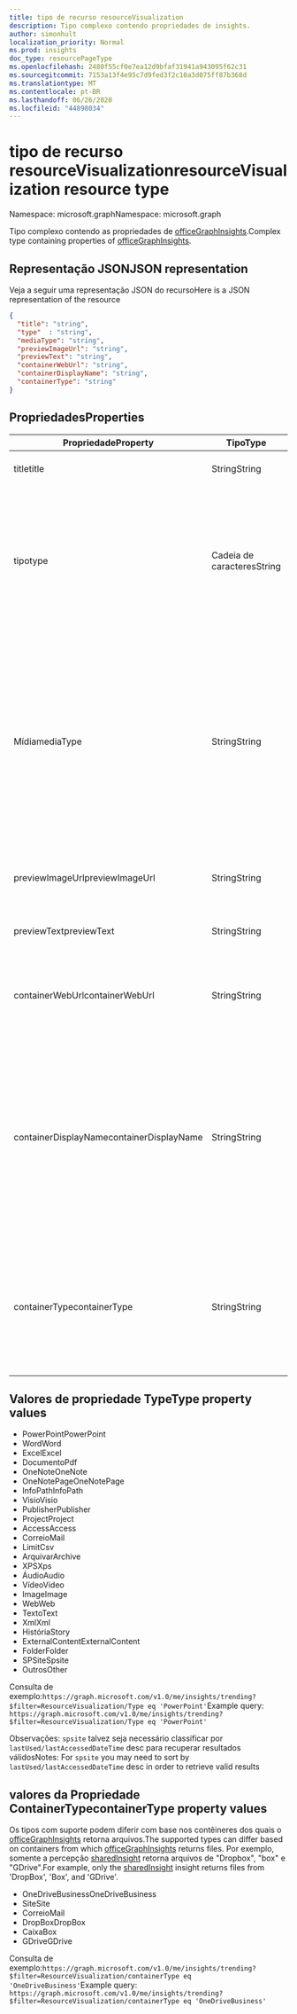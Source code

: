 ```yaml
---
title: tipo de recurso resourceVisualization
description: Tipo complexo contendo propriedades de insights.
author: simonhult
localization_priority: Normal
ms.prod: insights
doc_type: resourcePageType
ms.openlocfilehash: 2480f55cf0e7ea12d9bfaf31941a943095f62c31
ms.sourcegitcommit: 7153a13f4e95c7d9fed3f2c10a3d075ff87b368d
ms.translationtype: MT
ms.contentlocale: pt-BR
ms.lasthandoff: 06/26/2020
ms.locfileid: "44898034"
---
```

# <a name="resourcevisualization-resource-type"></a><span data-ttu-id="81abb-103">tipo de recurso resourceVisualization</span><span class="sxs-lookup"><span data-stu-id="81abb-103">resourceVisualization resource type</span></span>

<span data-ttu-id="81abb-104">Namespace: microsoft.graph</span><span class="sxs-lookup"><span data-stu-id="81abb-104">Namespace: microsoft.graph</span></span>

<span data-ttu-id="81abb-105">Tipo complexo contendo as propriedades de [officeGraphInsights](officegraphinsights.md).</span><span class="sxs-lookup"><span data-stu-id="81abb-105">Complex type containing properties of [officeGraphInsights](officegraphinsights.md).</span></span>

## <a name="json-representation"></a><span data-ttu-id="81abb-106">Representação JSON</span><span class="sxs-lookup"><span data-stu-id="81abb-106">JSON representation</span></span>

<span data-ttu-id="81abb-107">Veja a seguir uma representação JSON do recurso</span><span class="sxs-lookup"><span data-stu-id="81abb-107">Here is a JSON representation of the resource</span></span>

<!-- {
  "blockType": "resource",
  "optionalProperties": [
  ],  
  "@odata.type": "microsoft.graph.resourceVisualization"
}-->
```json
{
  "title": "string",
  "type"  : "string",
  "mediaType": "string",
  "previewImageUrl": "string",
  "previewText": "string",
  "containerWebUrl": "string",
  "containerDisplayName": "string",
  "containerType": "string"
}
```

## <a name="properties"></a><span data-ttu-id="81abb-108">Propriedades</span><span class="sxs-lookup"><span data-stu-id="81abb-108">Properties</span></span>

| <span data-ttu-id="81abb-109">Propriedade</span><span class="sxs-lookup"><span data-stu-id="81abb-109">Property</span></span>              | <span data-ttu-id="81abb-110">Tipo</span><span class="sxs-lookup"><span data-stu-id="81abb-110">Type</span></span>          | <span data-ttu-id="81abb-111">Descrição</span><span class="sxs-lookup"><span data-stu-id="81abb-111">Description</span></span>  |
| -------------         |---------------| -------------|
| <span data-ttu-id="81abb-112">title</span><span class="sxs-lookup"><span data-stu-id="81abb-112">title</span></span>                 | <span data-ttu-id="81abb-113">String</span><span class="sxs-lookup"><span data-stu-id="81abb-113">String</span></span>        | <span data-ttu-id="81abb-114">O texto do título do item.</span><span class="sxs-lookup"><span data-stu-id="81abb-114">The item's title text.</span></span>               |
| <span data-ttu-id="81abb-115">tipo</span><span class="sxs-lookup"><span data-stu-id="81abb-115">type</span></span>              | <span data-ttu-id="81abb-116">Cadeia de caracteres</span><span class="sxs-lookup"><span data-stu-id="81abb-116">String</span></span>        | <span data-ttu-id="81abb-117">O tipo de mídia do item.</span><span class="sxs-lookup"><span data-stu-id="81abb-117">The item's media type.</span></span> <span data-ttu-id="81abb-118">Pode ser usado para filtrar um arquivo específico com base em um tipo específico.</span><span class="sxs-lookup"><span data-stu-id="81abb-118">Can be used for filtering for a specific file based on a specific type.</span></span> <span data-ttu-id="81abb-119">Veja abaixo os tipos suportados.</span><span class="sxs-lookup"><span data-stu-id="81abb-119">See below for supported types.</span></span> |
| <span data-ttu-id="81abb-120">Mídia</span><span class="sxs-lookup"><span data-stu-id="81abb-120">mediaType</span></span>             | <span data-ttu-id="81abb-121">String</span><span class="sxs-lookup"><span data-stu-id="81abb-121">String</span></span>        | <span data-ttu-id="81abb-122">O tipo de mídia do item.</span><span class="sxs-lookup"><span data-stu-id="81abb-122">The item's media type.</span></span> <span data-ttu-id="81abb-123">Pode ser usado para filtragem de um tipo específico de arquivo baseado em tipos MIME de mídias da IANA compatíveis.</span><span class="sxs-lookup"><span data-stu-id="81abb-123">Can be used for filtering for a specific type of file based on supported IANA Media Mime Types.</span></span> <span data-ttu-id="81abb-124">Observe que nem todos os tipos de MIME de mídia têm suporte.</span><span class="sxs-lookup"><span data-stu-id="81abb-124">Note that not all Media Mime Types are supported.</span></span> |
| <span data-ttu-id="81abb-125">previewImageUrl</span><span class="sxs-lookup"><span data-stu-id="81abb-125">previewImageUrl</span></span>       | <span data-ttu-id="81abb-126">String</span><span class="sxs-lookup"><span data-stu-id="81abb-126">String</span></span>        | <span data-ttu-id="81abb-127">Uma URL que leva à imagem de visualização do item.</span><span class="sxs-lookup"><span data-stu-id="81abb-127">A URL leading to the preview image for the item.</span></span> |
| <span data-ttu-id="81abb-128">previewText</span><span class="sxs-lookup"><span data-stu-id="81abb-128">previewText</span></span>           | <span data-ttu-id="81abb-129">String</span><span class="sxs-lookup"><span data-stu-id="81abb-129">String</span></span>        | <span data-ttu-id="81abb-130">Um texto de visualização para o item.</span><span class="sxs-lookup"><span data-stu-id="81abb-130">A preview text for the item.</span></span> |
| <span data-ttu-id="81abb-131">containerWebUrl</span><span class="sxs-lookup"><span data-stu-id="81abb-131">containerWebUrl</span></span>       | <span data-ttu-id="81abb-132">String</span><span class="sxs-lookup"><span data-stu-id="81abb-132">String</span></span>        | <span data-ttu-id="81abb-133">Um caminho que conduz à pasta na qual o item está armazenado.</span><span class="sxs-lookup"><span data-stu-id="81abb-133">A path leading to the folder in which the item is stored.</span></span> |
| <span data-ttu-id="81abb-134">containerDisplayName</span><span class="sxs-lookup"><span data-stu-id="81abb-134">containerDisplayName</span></span>  | <span data-ttu-id="81abb-135">String</span><span class="sxs-lookup"><span data-stu-id="81abb-135">String</span></span>        | <span data-ttu-id="81abb-136">Uma cadeia de caracteres que descreve onde o item é armazenado.</span><span class="sxs-lookup"><span data-stu-id="81abb-136">A string describing where the item is stored.</span></span> <span data-ttu-id="81abb-137">Por exemplo, o nome de um site do SharePoint ou o nome de usuário que identifica o proprietário do OneDrive que armazena o item.</span><span class="sxs-lookup"><span data-stu-id="81abb-137">For example, the name of a SharePoint site or the user name identifying the owner of the OneDrive storing the item.</span></span>  |
| <span data-ttu-id="81abb-138">containerType</span><span class="sxs-lookup"><span data-stu-id="81abb-138">containerType</span></span>         | <span data-ttu-id="81abb-139">String</span><span class="sxs-lookup"><span data-stu-id="81abb-139">String</span></span> | <span data-ttu-id="81abb-140">Pode ser usado para filtragem pelo tipo de contêiner no qual o arquivo está armazenado.</span><span class="sxs-lookup"><span data-stu-id="81abb-140">Can be used for filtering by the type of container in which the file is stored.</span></span> <span data-ttu-id="81abb-141">Como site ou OneDriveBusiness.</span><span class="sxs-lookup"><span data-stu-id="81abb-141">Such as Site or OneDriveBusiness.</span></span>       |

## <a name="type-property-values"></a><span data-ttu-id="81abb-142">Valores de propriedade Type</span><span class="sxs-lookup"><span data-stu-id="81abb-142">Type property values</span></span>
-   <span data-ttu-id="81abb-143">PowerPoint</span><span class="sxs-lookup"><span data-stu-id="81abb-143">PowerPoint</span></span>
-   <span data-ttu-id="81abb-144">Word</span><span class="sxs-lookup"><span data-stu-id="81abb-144">Word</span></span>
-   <span data-ttu-id="81abb-145">Excel</span><span class="sxs-lookup"><span data-stu-id="81abb-145">Excel</span></span>
-   <span data-ttu-id="81abb-146">Documento</span><span class="sxs-lookup"><span data-stu-id="81abb-146">Pdf</span></span>
-   <span data-ttu-id="81abb-147">OneNote</span><span class="sxs-lookup"><span data-stu-id="81abb-147">OneNote</span></span>
-   <span data-ttu-id="81abb-148">OneNotePage</span><span class="sxs-lookup"><span data-stu-id="81abb-148">OneNotePage</span></span>
-   <span data-ttu-id="81abb-149">InfoPath</span><span class="sxs-lookup"><span data-stu-id="81abb-149">InfoPath</span></span>
-   <span data-ttu-id="81abb-150">Visio</span><span class="sxs-lookup"><span data-stu-id="81abb-150">Visio</span></span>
-   <span data-ttu-id="81abb-151">Publisher</span><span class="sxs-lookup"><span data-stu-id="81abb-151">Publisher</span></span>
-   <span data-ttu-id="81abb-152">Project</span><span class="sxs-lookup"><span data-stu-id="81abb-152">Project</span></span>
-   <span data-ttu-id="81abb-153">Access</span><span class="sxs-lookup"><span data-stu-id="81abb-153">Access</span></span>
-   <span data-ttu-id="81abb-154">Correio</span><span class="sxs-lookup"><span data-stu-id="81abb-154">Mail</span></span>
-   <span data-ttu-id="81abb-155">Limit</span><span class="sxs-lookup"><span data-stu-id="81abb-155">Csv</span></span>
-   <span data-ttu-id="81abb-156">Arquivar</span><span class="sxs-lookup"><span data-stu-id="81abb-156">Archive</span></span>
-   <span data-ttu-id="81abb-157">XPS</span><span class="sxs-lookup"><span data-stu-id="81abb-157">Xps</span></span>
-   <span data-ttu-id="81abb-158">Áudio</span><span class="sxs-lookup"><span data-stu-id="81abb-158">Audio</span></span>
-   <span data-ttu-id="81abb-159">Vídeo</span><span class="sxs-lookup"><span data-stu-id="81abb-159">Video</span></span>
-   <span data-ttu-id="81abb-160">Image</span><span class="sxs-lookup"><span data-stu-id="81abb-160">Image</span></span>
-   <span data-ttu-id="81abb-161">Web</span><span class="sxs-lookup"><span data-stu-id="81abb-161">Web</span></span>
-   <span data-ttu-id="81abb-162">Texto</span><span class="sxs-lookup"><span data-stu-id="81abb-162">Text</span></span>
-   <span data-ttu-id="81abb-163">Xml</span><span class="sxs-lookup"><span data-stu-id="81abb-163">Xml</span></span>
-   <span data-ttu-id="81abb-164">História</span><span class="sxs-lookup"><span data-stu-id="81abb-164">Story</span></span>
-   <span data-ttu-id="81abb-165">ExternalContent</span><span class="sxs-lookup"><span data-stu-id="81abb-165">ExternalContent</span></span>
-   <span data-ttu-id="81abb-166">Folder</span><span class="sxs-lookup"><span data-stu-id="81abb-166">Folder</span></span>
- <span data-ttu-id="81abb-167">SPSite</span><span class="sxs-lookup"><span data-stu-id="81abb-167">Spsite</span></span>
-   <span data-ttu-id="81abb-168">Outros</span><span class="sxs-lookup"><span data-stu-id="81abb-168">Other</span></span>

<span data-ttu-id="81abb-169">Consulta de exemplo:`https://graph.microsoft.com/v1.0/me/insights/trending?$filter=ResourceVisualization/Type eq 'PowerPoint'`</span><span class="sxs-lookup"><span data-stu-id="81abb-169">Example query: `https://graph.microsoft.com/v1.0/me/insights/trending?$filter=ResourceVisualization/Type eq 'PowerPoint'`</span></span>

<span data-ttu-id="81abb-170">Observações: `spsite` talvez seja necessário classificar por `lastUsed/lastAccessedDateTime` desc para recuperar resultados válidos</span><span class="sxs-lookup"><span data-stu-id="81abb-170">Notes: For `spsite` you may need to sort by `lastUsed/lastAccessedDateTime` desc in order to retrieve valid results</span></span>

## <a name="containertype-property-values"></a><span data-ttu-id="81abb-171">valores da Propriedade ContainerType</span><span class="sxs-lookup"><span data-stu-id="81abb-171">containerType property values</span></span>
<span data-ttu-id="81abb-172">Os tipos com suporte podem diferir com base nos contêineres dos quais o [officeGraphInsights](officegraphinsights.md) retorna arquivos.</span><span class="sxs-lookup"><span data-stu-id="81abb-172">The supported types can differ based on containers from which [officeGraphInsights](officegraphinsights.md) returns files.</span></span> <span data-ttu-id="81abb-173">Por exemplo, somente a percepção [sharedInsight](insights-shared.md) retorna arquivos de "Dropbox", "box" e "GDrive".</span><span class="sxs-lookup"><span data-stu-id="81abb-173">For example, only the [sharedInsight](insights-shared.md) insight returns files from 'DropBox', 'Box', and 'GDrive'.</span></span>

-   <span data-ttu-id="81abb-174">OneDriveBusiness</span><span class="sxs-lookup"><span data-stu-id="81abb-174">OneDriveBusiness</span></span>
-   <span data-ttu-id="81abb-175">Site</span><span class="sxs-lookup"><span data-stu-id="81abb-175">Site</span></span>
-   <span data-ttu-id="81abb-176">Correio</span><span class="sxs-lookup"><span data-stu-id="81abb-176">Mail</span></span>
-   <span data-ttu-id="81abb-177">DropBox</span><span class="sxs-lookup"><span data-stu-id="81abb-177">DropBox</span></span>
-   <span data-ttu-id="81abb-178">Caixa</span><span class="sxs-lookup"><span data-stu-id="81abb-178">Box</span></span>
-   <span data-ttu-id="81abb-179">GDrive</span><span class="sxs-lookup"><span data-stu-id="81abb-179">GDrive</span></span>

<span data-ttu-id="81abb-180">Consulta de exemplo:`https://graph.microsoft.com/v1.0/me/insights/trending?$filter=ResourceVisualization/containerType eq 'OneDriveBusiness'`</span><span class="sxs-lookup"><span data-stu-id="81abb-180">Example query: `https://graph.microsoft.com/v1.0/me/insights/trending?$filter=ResourceVisualization/containerType eq 'OneDriveBusiness'`</span></span>
